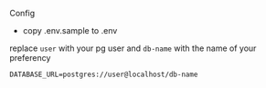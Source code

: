 Config

- copy .env.sample to .env

replace `user` with your pg user and `db-name` with the name of your preferency

`DATABASE_URL=postgres://user@localhost/db-name`
